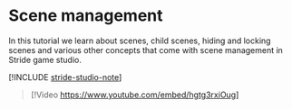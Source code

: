 # Scene management

In this tutorial we learn about scenes, child scenes, hiding and locking scenes and various other concepts that come with scene management in Stride game studio.

[!INCLUDE [stride-studio-note](../../includes/game-studio-xenko-note.md)]

> [!Video https://www.youtube.com/embed/hgtg3rxiOug]